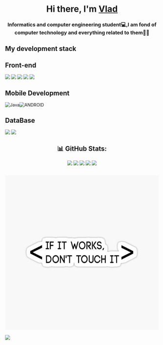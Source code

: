 <h1 align="center">Hi there, I'm <a href="https://www.linkedin.com/feed/?trk=homepage-basic_google-one-tap-submit" target="_blank">Vlad</a> 
 <h3 align="center">Informatics and computer engineering student💻,I am fond of computer technology and everything related to them👨‍💻</h3> 

<h2>My development stack</h2>          
<h2>Front-end</h2>            

<img src="https://img.shields.io/badge/HTML-E34F26?style=for-the-badge&logo=HTML5&logoColor=white"/> <img src="https://img.shields.io/badge/CSS-1572B6?style=for-the-badge&logo=CSS3&logoColor="/> <img src="https://img.shields.io/badge/JavaSCript-yellow?style=for-the-badge&logo=JavaScript&logoColor=white"/>  <img src="https://img.shields.io/badge/SCSS-CC6699?style=for-the-badge&logo=Sass&logoColor=white"/> 
<img src="https://img.shields.io/badge/React-61DAFB?style=for-the-badge&logo=React&logoColor=white"/>  <!-- <img src="https://img.shields.io/badge/Figma-F24E1E?style=for-the-badge&logo=Figma&logoColor=white"/>   <img src="https://img.shields.io/badge/Gulp-CF4647?style=for-the-badge&logo=Gulp&logoColor=white"/> -->

<!-- <h2>Back-end</h2>   

<img src="https://img.shields.io/badge/Python-3776AB?style=for-the-badge&logo=Python&logoColor=white"/> <img src="https://img.shields.io/badge/Django-092E20?style=for-the-badge&logo=Django&logoColor=white"/>   <!-- <img src="https://img.shields.io/badge/C Sharp-228B22?style=for-the-badge&logo=C Sharp&logoColor="/> -->

<h2>Mobile Development </h2>

![Java](https://img.shields.io/badge/java-%23ED8B00.svg?style=for-the-badge&logo=java&logoColor=white)![ANDROID](https://img.shields.io/badge/android-%2320232a.svg?style=for-the-badge&logo=android&logoColor=%a4c639)


<h2>DataBase</h2>

<img src="https://img.shields.io/badge/MySQL-4479A1?style=for-the-badge&logo=MySQL&logoColor=white"/> <img src="https://img.shields.io/badge/Microsoft SQL Server-4479A1?style=for-the-badge&logo=Microsoft SQL Server&logoColor="/>

  
 <div  align="center"><h2> 📊 GitHub Stats:</h2>

  ![](http://github-profile-summary-cards.vercel.app/api/cards/repos-per-language?username=N1ph1l1m&theme=react) ![](http://github-profile-summary-cards.vercel.app/api/cards/most-commit-language?username=N1ph1l1m&theme=react)
 ![](http://github-profile-summary-cards.vercel.app/api/cards/stats?username=N1ph1l1m&theme=react)
 ![](http://github-profile-summary-cards.vercel.app/api/cards/productive-time?username=N1ph1l1m&theme=react&utcOffset=8)
  ![](https://github-readme-streak-stats.herokuapp.com/?user=N1ph1l1m&theme=react&hide_border=false)<br/>
 </div>
 



 <div  align="center"> <h2></h2>
 
 
 
 ![Image](https://github.com/N1ph1l1m/N1ph1l1m/blob/main/img1.jpg)
 </div>

 
 
 [![](https://visitcount.itsvg.in/api?id=N1ph1l1m&icon=0&color=0)](https://visitcount.itsvg.in)

<!-- Proudly created with GPRM ( https://gprm.itsvg.in ) -->

